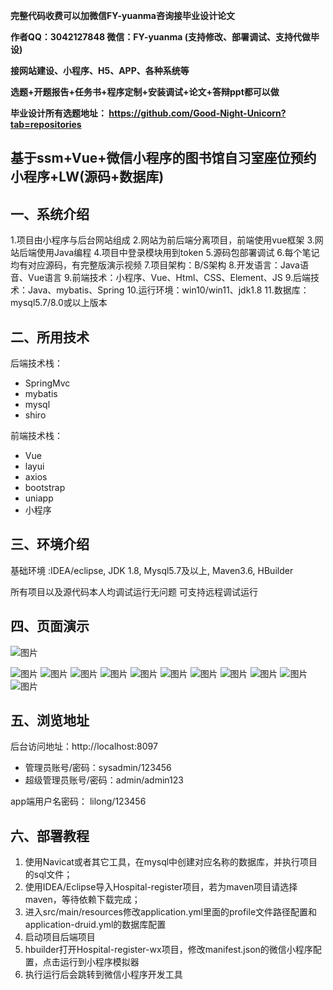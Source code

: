 
**完整代码收费可以加微信FY-yuanma咨询接毕业设计论文**

**作者QQ：3042127848 微信：FY-yuanma (支持修改、部署调试、支持代做毕设)**

**接网站建设、小程序、H5、APP、各种系统等**

**选题+开题报告+任务书+程序定制+安装调试+论文+答辩ppt都可以做**

**毕业设计所有选题地址： https://github.com/Good-Night-Unicorn?tab=repositories**

## 基于ssm+Vue+微信小程序的图书馆自习室座位预约小程序+LW(源码+数据库)

## 一、系统介绍
1.项目由小程序与后台网站组成
2.网站为前后端分离项目，前端使用vue框架
3.网站后端使用Java编程
4.项目中登录模块用到token
5.源码包部署调试
6.每个笔记均有对应源码，有完整版演示视频
7.项目架构：B/S架构
8.开发语言：Java语音、Vue语言
9.前端技术：小程序、Vue、Html、CSS、Element、JS
9.后端技术：Java、mybatis、Spring
10.运行环境：win10/win11、jdk1.8
11.数据库：mysql5.7/8.0或以上版本
## 二、所用技术

后端技术栈：

- SpringMvc
- mybatis
- mysql
- shiro


前端技术栈：
- Vue
- layui
- axios
- bootstrap
- uniapp
- 小程序

## 三、环境介绍

基础环境 :IDEA/eclipse, JDK 1.8, Mysql5.7及以上, Maven3.6, HBuilder

所有项目以及源代码本人均调试运行无问题 可支持远程调试运行

## 四、页面演示
![图片](https://github.com/user-attachments/assets/c32ac134-59b3-4bdd-b704-5e8e9d375ebc)

![图片](https://github.com/user-attachments/assets/a9045ade-6ee7-4aeb-8305-13e7386819f6)
![图片](https://github.com/user-attachments/assets/1758e6f6-1063-432f-a8ae-16cb0b43b053)
![图片](https://github.com/user-attachments/assets/0f39b7af-2ca8-405b-ad50-7ae7f753cb3f)
![图片](https://github.com/user-attachments/assets/91254041-6821-4fbd-8da4-932f56732369)
![图片](https://github.com/user-attachments/assets/b960072c-17de-4ff5-884e-6edb77c1fa10)
![图片](https://github.com/user-attachments/assets/7f4c8abe-9d4a-49fc-acfd-90380d2e9c4e)
![图片](https://github.com/user-attachments/assets/80b0f936-8d98-4fad-ace6-e71970b5831e)
![图片](https://github.com/user-attachments/assets/5cc11322-b8b9-411f-bb87-b5595454a8ae)
![图片](https://github.com/user-attachments/assets/88743758-254f-4581-9f87-658c1034159c)
![图片](https://github.com/user-attachments/assets/687fc214-3dc2-48c2-a7c0-662d3691a72b)
![图片](https://github.com/user-attachments/assets/422df0c0-6d7a-4d4a-91ff-6bfecbf811c3)

## 五、浏览地址

后台访问地址：http://localhost:8097
- 管理员账号/密码：sysadmin/123456
- 超级管理员账号/密码：admin/admin123

app端用户名密码：
lilong/123456

## 六、部署教程

1. 使用Navicat或者其它工具，在mysql中创建对应名称的数据库，并执行项目的sql文件；
2. 使用IDEA/Eclipse导入Hospital-register项目，若为maven项目请选择maven，等待依赖下载完成；
3. 进入src/main/resources修改application.yml里面的profile文件路径配置和application-druid.yml的数据库配置
4. 启动项目后端项目
5. hbuilder打开Hospital-register-wx项目，修改manifest.json的微信小程序配置，点击运行到小程序模拟器
6. 执行运行后会跳转到微信小程序开发工具
